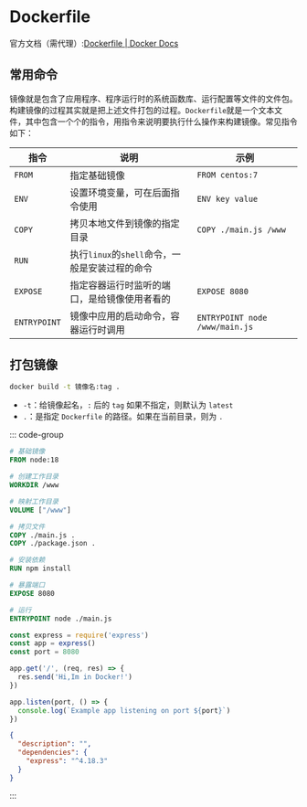 # Dockerfile

官方文档（需代理）:[Dockerfile | Docker Docs](https://docs.docker.com/reference/dockerfile/)

## 常用命令

镜像就是包含了应用程序、程序运行时的系统函数库、运行配置等文件的文件包。构建镜像的过程其实就是把上述文件打包的过程。`Dockerfile`就是一个文本文件，其中包含一个个的指令，用指令来说明要执行什么操作来构建镜像。常见指令如下：

| 指令         | 说明                                           | 示例                           |
| ------------ | ---------------------------------------------- | ------------------------------ |
| `FROM`       | 指定基础镜像                                   | `FROM centos:7`                |
| `ENV`        | 设置环境变量，可在后面指令使用                 | `ENV key value`                |
| `COPY`       | 拷贝本地文件到镜像的指定目录                   | `COPY ./main.js /www`          |
| `RUN`        | 执行`linux`的`shell`命令，一般是安装过程的命令 |                                |
| `EXPOSE`     | 指定容器运行时监听的端口，是给镜像使用者看的   | `EXPOSE 8080`                  |
| `ENTRYPOINT` | 镜像中应用的启动命令，容器运行时调用           | `ENTRYPOINT node /www/main.js` |



## 打包镜像

``` bash
docker build -t 镜像名:tag	.
```

- `-t`：给镜像起名，`:` 后的 `tag` 如果不指定，则默认为 `latest`
- `.`：是指定 `Dockerfile` 的路径。如果在当前目录，则为 `.`



::: code-group

``` dockerfile [Dockerfile]
# 基础镜像
FROM node:18

# 创建工作目录
WORKDIR /www

# 映射工作目录
VOLUME ["/www"]

# 拷贝文件
COPY ./main.js .
COPY ./package.json .

# 安装依赖
RUN npm install

# 暴露端口
EXPOSE 8080

# 运行
ENTRYPOINT node ./main.js
```



``` js [main.js]
const express = require('express')
const app = express()
const port = 8080

app.get('/', (req, res) => {
  res.send('Hi,Im in Docker!')
})

app.listen(port, () => {
  console.log(`Example app listening on port ${port}`)
})
```



``` json [package.json]
{
  "description": "",
  "dependencies": {
    "express": "^4.18.3"
  }
}
```

:::
